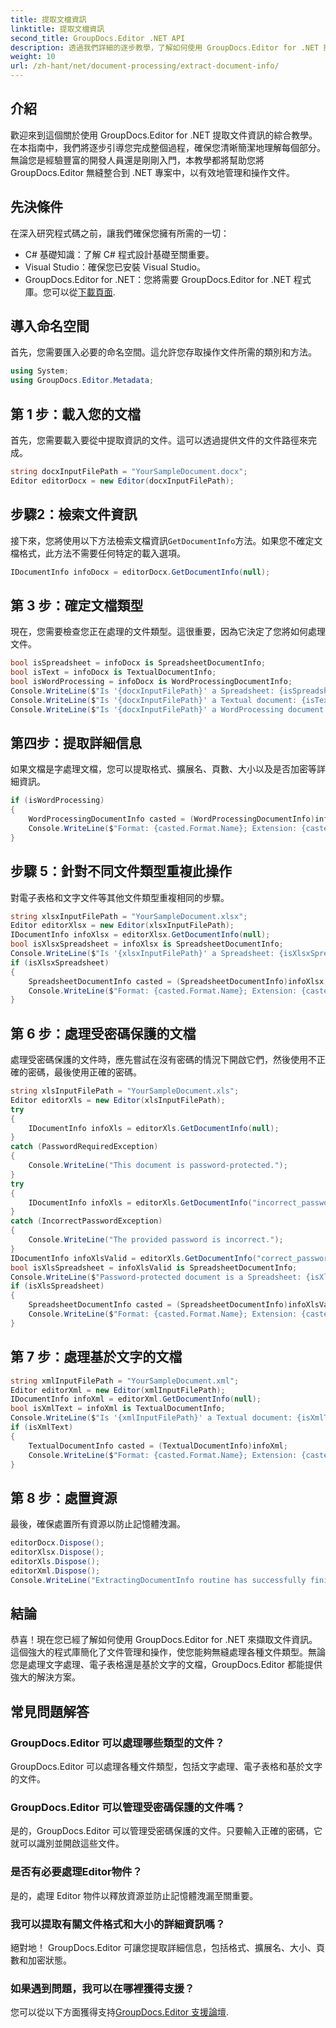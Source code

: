 ```yaml
---
title: 提取文檔資訊
linktitle: 提取文檔資訊
second_title: GroupDocs.Editor .NET API
description: 透過我們詳細的逐步教學，了解如何使用 GroupDocs.Editor for .NET 擷取文件資訊。非常適合管理各種文件類型。
weight: 10
url: /zh-hant/net/document-processing/extract-document-info/
---
```

## 介紹
歡迎來到這個關於使用 GroupDocs.Editor for .NET 提取文件資訊的綜合教學。在本指南中，我們將逐步引導您完成整個過程，確保您清晰簡潔地理解每個部分。無論您是經驗豐富的開發人員還是剛剛入門，本教學都將幫助您將 GroupDocs.Editor 無縫整合到 .NET 專案中，以有效地管理和操作文件。
## 先決條件
在深入研究程式碼之前，讓我們確保您擁有所需的一切：
- C# 基礎知識：了解 C# 程式設計基礎至關重要。
- Visual Studio：確保您已安裝 Visual Studio。
-  GroupDocs.Editor for .NET：您將需要 GroupDocs.Editor for .NET 程式庫。您可以從[下載頁面](https://releases.groupdocs.com/editor/net/).
## 導入命名空間
首先，您需要匯入必要的命名空間。這允許您存取操作文件所需的類別和方法。
```csharp
using System;
using GroupDocs.Editor.Metadata;
```
## 第 1 步：載入您的文檔
首先，您需要載入要從中提取資訊的文件。這可以透過提供文件的文件路徑來完成。
```csharp
string docxInputFilePath = "YourSampleDocument.docx";
Editor editorDocx = new Editor(docxInputFilePath);
```
## 步驟2：檢索文件資訊
接下來，您將使用以下方法檢索文檔資訊`GetDocumentInfo`方法。如果您不確定文檔格式，此方法不需要任何特定的載入選項。
```csharp
IDocumentInfo infoDocx = editorDocx.GetDocumentInfo(null);
```
## 第 3 步：確定文檔類型
現在，您需要檢查您正在處理的文件類型。這很重要，因為它決定了您將如何處理文件。
```csharp
bool isSpreadsheet = infoDocx is SpreadsheetDocumentInfo;
bool isText = infoDocx is TextualDocumentInfo;
bool isWordProcessing = infoDocx is WordProcessingDocumentInfo;
Console.WriteLine($"Is '{docxInputFilePath}' a Spreadsheet: {isSpreadsheet}");
Console.WriteLine($"Is '{docxInputFilePath}' a Textual document: {isText}");
Console.WriteLine($"Is '{docxInputFilePath}' a WordProcessing document: {isWordProcessing}");
```
## 第四步：提取詳細信息
如果文檔是字處理文檔，您可以提取格式、擴展名、頁數、大小以及是否加密等詳細資訊。
```csharp
if (isWordProcessing)
{
    WordProcessingDocumentInfo casted = (WordProcessingDocumentInfo)infoDocx;
    Console.WriteLine($"Format: {casted.Format.Name}; Extension: {casted.Format.Extension}; Page count: {casted.PageCount}; Size: {casted.Size} bytes; Is encrypted: {casted.IsEncrypted}");
}
```
## 步驟 5：針對不同文件類型重複此操作
對電子表格和文字文件等其他文件類型重複相同的步驟。
```csharp
string xlsxInputFilePath = "YourSampleDocument.xlsx";
Editor editorXlsx = new Editor(xlsxInputFilePath);
IDocumentInfo infoXlsx = editorXlsx.GetDocumentInfo(null);
bool isXlsxSpreadsheet = infoXlsx is SpreadsheetDocumentInfo;
Console.WriteLine($"Is '{xlsxInputFilePath}' a Spreadsheet: {isXlsxSpreadsheet}");
if (isXlsxSpreadsheet)
{
    SpreadsheetDocumentInfo casted = (SpreadsheetDocumentInfo)infoXlsx;
    Console.WriteLine($"Format: {casted.Format.Name}; Extension: {casted.Format.Extension}; Tabs count: {casted.PageCount}; Size: {casted.Size} bytes; Is encrypted: {casted.IsEncrypted}");
}
```
## 第 6 步：處理受密碼保護的文檔
處理受密碼保護的文件時，應先嘗試在沒有密碼的情況下開啟它們，然後使用不正確的密碼，最後使用正確的密碼。
```csharp
string xlsInputFilePath = "YourSampleDocument.xls";
Editor editorXls = new Editor(xlsInputFilePath);
try
{
    IDocumentInfo infoXls = editorXls.GetDocumentInfo(null);
}
catch (PasswordRequiredException)
{
    Console.WriteLine("This document is password-protected.");
}
try
{
    IDocumentInfo infoXls = editorXls.GetDocumentInfo("incorrect_password");
}
catch (IncorrectPasswordException)
{
    Console.WriteLine("The provided password is incorrect.");
}
IDocumentInfo infoXlsValid = editorXls.GetDocumentInfo("correct_password");
bool isXlsSpreadsheet = infoXlsValid is SpreadsheetDocumentInfo;
Console.WriteLine($"Password-protected document is a Spreadsheet: {isXlsSpreadsheet}");
if (isXlsSpreadsheet)
{
    SpreadsheetDocumentInfo casted = (SpreadsheetDocumentInfo)infoXlsValid;
    Console.WriteLine($"Format: {casted.Format.Name}; Extension: {casted.Format.Extension}; Tabs count: {casted.PageCount}; Size: {casted.Size} bytes; Is encrypted: {casted.IsEncrypted}");
}
```
## 第 7 步：處理基於文字的文檔
```csharp
string xmlInputFilePath = "YourSampleDocument.xml";
Editor editorXml = new Editor(xmlInputFilePath);
IDocumentInfo infoXml = editorXml.GetDocumentInfo(null);
bool isXmlText = infoXml is TextualDocumentInfo;
Console.WriteLine($"Is '{xmlInputFilePath}' a Textual document: {isXmlText}");
if (isXmlText)
{
    TextualDocumentInfo casted = (TextualDocumentInfo)infoXml;
    Console.WriteLine($"Format: {casted.Format.Name}; Extension: {casted.Format.Extension}; Encoding: {casted.Encoding}; Size: {casted.Size} bytes");
}
```
## 第 8 步：處置資源
最後，確保處置所有資源以防止記憶體洩漏。
```csharp
editorDocx.Dispose();
editorXlsx.Dispose();
editorXls.Dispose();
editorXml.Dispose();
Console.WriteLine("ExtractingDocumentInfo routine has successfully finished");
```
## 結論
恭喜！現在您已經了解如何使用 GroupDocs.Editor for .NET 來擷取文件資訊。這個強大的程式庫簡化了文件管理和操作，使您能夠無縫處理各種文件類型。無論您是處理文字處理、電子表格還是基於文字的文檔，GroupDocs.Editor 都能提供強大的解決方案。
## 常見問題解答
### GroupDocs.Editor 可以處理哪些類型的文件？
GroupDocs.Editor 可以處理各種文件類型，包括文字處理、電子表格和基於文字的文件。
### GroupDocs.Editor 可以管理受密碼保護的文件嗎？
是的，GroupDocs.Editor 可以管理受密碼保護的文件。只要輸入正確的密碼，它就可以識別並開啟這些文件。
### 是否有必要處理Editor物件？
是的，處理 Editor 物件以釋放資源並防止記憶體洩漏至關重要。
### 我可以提取有關文件格式和大小的詳細資訊嗎？
絕對地！ GroupDocs.Editor 可讓您提取詳細信息，包括格式、擴展名、大小、頁數和加密狀態。
### 如果遇到問題，我可以在哪裡獲得支援？
您可以從以下方面獲得支持[GroupDocs.Editor 支援論壇](https://forum.groupdocs.com/c/editor/20).